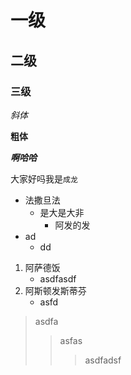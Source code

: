 # 一级
## 二级
### 三级

*斜体*

**粗体**

***啊哈哈***

大家好吗我是`成龙`

* 法撒旦法
	* 是大是大非
		* 阿发的发
* ad
  * dd

1. 阿萨德饭
    - asdfasdf
2. 阿斯顿发斯蒂芬
    - asfd


> asdfa
>> asfas
>>> asdfadsf
